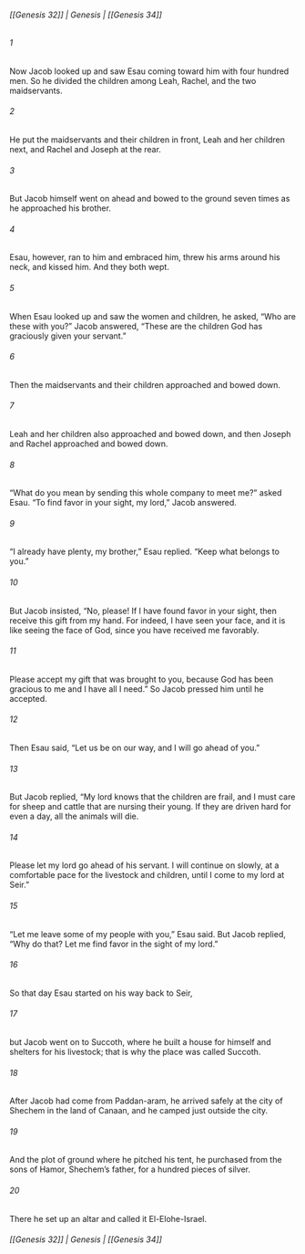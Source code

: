 ###### [[Genesis 32]] | Genesis | [[Genesis 34]]

###### 1
Now Jacob looked up and saw Esau coming toward him with four hundred men. So he divided the children among Leah, Rachel, and the two maidservants.
###### 2
He put the maidservants and their children in front, Leah and her children next, and Rachel and Joseph at the rear.
###### 3
But Jacob himself went on ahead and bowed to the ground seven times as he approached his brother.
###### 4
Esau, however, ran to him and embraced him, threw his arms around his neck, and kissed him. And they both wept.
###### 5
When Esau looked up and saw the women and children, he asked, “Who are these with you?” Jacob answered, “These are the children God has graciously given your servant.”
###### 6
Then the maidservants and their children approached and bowed down.
###### 7
Leah and her children also approached and bowed down, and then Joseph and Rachel approached and bowed down.
###### 8
“What do you mean by sending this whole company to meet me?” asked Esau. “To find favor in your sight, my lord,” Jacob answered.
###### 9
“I already have plenty, my brother,” Esau replied. “Keep what belongs to you.”
###### 10
But Jacob insisted, “No, please! If I have found favor in your sight, then receive this gift from my hand. For indeed, I have seen your face, and it is like seeing the face of God, since you have received me favorably.
###### 11
Please accept my gift that was brought to you, because God has been gracious to me and I have all I need.” So Jacob pressed him until he accepted.
###### 12
Then Esau said, “Let us be on our way, and I will go ahead of you.”
###### 13
But Jacob replied, “My lord knows that the children are frail, and I must care for sheep and cattle that are nursing their young. If they are driven hard for even a day, all the animals will die.
###### 14
Please let my lord go ahead of his servant. I will continue on slowly, at a comfortable pace for the livestock and children, until I come to my lord at Seir.”
###### 15
“Let me leave some of my people with you,” Esau said. But Jacob replied, “Why do that? Let me find favor in the sight of my lord.”
###### 16
So that day Esau started on his way back to Seir,
###### 17
but Jacob went on to Succoth, where he built a house for himself and shelters for his livestock; that is why the place was called Succoth.
###### 18
After Jacob had come from Paddan-aram, he arrived safely at the city of Shechem in the land of Canaan, and he camped just outside the city.
###### 19
And the plot of ground where he pitched his tent, he purchased from the sons of Hamor, Shechem’s father, for a hundred pieces of silver.
###### 20
There he set up an altar and called it El-Elohe-Israel.

###### [[Genesis 32]] | Genesis | [[Genesis 34]]
